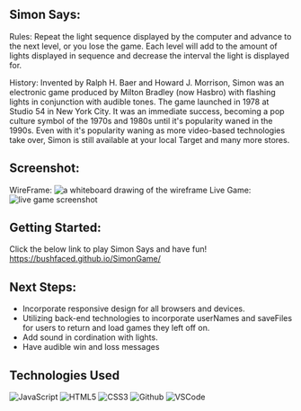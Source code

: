 ## Simon Says:

Rules: Repeat the light sequence displayed by the computer and advance to the next level, or you lose the game. Each level will add to the amount of lights displayed in sequence and decrease the interval the light is displayed for. 

History: Invented by Ralph H. Baer and Howard J. Morrison, Simon was an electronic game produced by Milton Bradley (now Hasbro) with flashing lights in conjunction with audible tones. The game launched in 1978 at Studio 54 in New York City. It was an immediate success, becoming a pop culture symbol of the 1970s and 1980s until it's popularity waned in the 1990s. Even with it's popularity waning as more video-based technologies take over, Simon is still available at your local Target and many more stores.

## Screenshot: 
WireFrame: ![a whiteboard drawing of the wireframe](https://i.imgur.com/s4Psg2t.jpg)
Live Game: ![live game screenshot](https://i.imgur.com/OrDS9Lj.png)

## Getting Started: 
Click the below link to play Simon Says and have fun!
https://bushfaced.github.io/SimonGame/

## Next Steps: 
- Incorporate responsive design for all browsers and devices.
- Utilizing back-end technologies to incorporate userNames and saveFiles for users to return and load games they left off on. 
- Add sound in cordination with lights. 
- Have audible win and loss messages

## <h2 align="left">Technologies Used </h2>
![JavaScript](https://img.shields.io/badge/-JavaScript-333?style=flat&logo=javascript)  ![HTML5](https://img.shields.io/badge/-HTML5-333?style=flat&logo=html5)
![CSS3](https://img.shields.io/badge/-CSS-333?style=flat&logo=css3) ![Github](https://img.shields.io/badge/-GitHub-333?style=flat&logo=github)
![VSCode](https://img.shields.io/badge/-VS_Code-333?style=flat&logo=visualstudio)